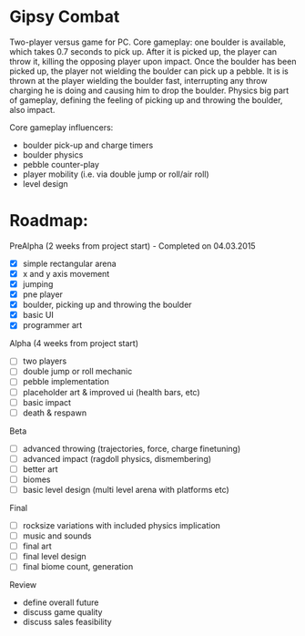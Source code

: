 Gipsy Combat
============

Two-player versus game for PC. Core gameplay: one boulder is available, which takes 0.7 seconds to pick up. After it is picked up, the player can throw it, killing the opposing player upon impact.
Once the boulder has been picked up, the player not wielding the boulder  can pick up a pebble. It is is thrown at the player wielding the boulder fast, interrupting any throw charging he is doing and causing him to drop the boulder.
Physics big part of gameplay, defining the feeling of picking up and throwing the boulder, also impact.

Core gameplay influencers:

- boulder pick-up and charge timers
- boulder physics
- pebble counter-play
- player mobility (i.e. via double jump or roll/air roll)
- level design

Roadmap:
========

PreAlpha (2 weeks from project start) - Completed on 04.03.2015

- [x] simple rectangular arena
- [x] x and y axis movement
- [x] jumping
- [x] pne player
- [x] boulder, picking up and throwing the boulder
- [x] basic UI
- [x] programmer art

Alpha (4 weeks from project start)

- [ ] two players
- [ ] double jump or roll mechanic
- [ ] pebble implementation
- [ ] placeholder art & improved ui (health bars, etc)
- [ ] basic impact
- [ ] death & respawn

Beta 

- [ ] advanced throwing (trajectories, force, charge finetuning)
- [ ] advanced impact (ragdoll physics, dismembering)
- [ ] better art
- [ ] biomes
- [ ] basic level design (multi level arena with platforms etc)

Final

- [ ] rocksize variations with included physics implication
- [ ] music and sounds
- [ ] final art
- [ ] final level design
- [ ] final biome count, generation

Review

- define overall future
- discuss game quality
- discuss sales feasibility
